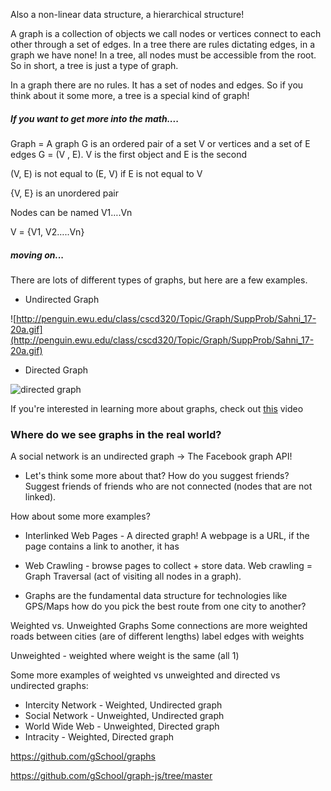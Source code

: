 Also a non-linear data structure, a hierarchical structure!

A graph is a collection of objects we call nodes or vertices connect to each other through a set of edges. In a tree there are rules dictating edges, in a graph we have none! In a tree, all nodes must be accessible from the root. So in short, a tree is just a type of graph.

In a graph there are no rules. It has a set of nodes and edges. So if you think about it some more, a tree is a special kind of graph!

##### If you want to get more into the math....

Graph = A graph G is an ordered pair of a set V or vertices and a set of E edges G = (V , E). V is the first object and E is the second

(V, E) is not equal to (E, V) if E is not equal to V

{V, E} is an unordered pair

Nodes can be named V1….Vn

V = {V1, V2…..Vn}

##### moving on...

There are lots of different types of graphs, but here are a few examples.

- Undirected Graph

![http://penguin.ewu.edu/class/cscd320/Topic/Graph/SuppProb/Sahni_17-20a.gif](http://penguin.ewu.edu/class/cscd320/Topic/Graph/SuppProb/Sahni_17-20a.gif)

- Directed Graph

![directed graph](http://upload.wikimedia.org/wikipedia/commons/a/a0/CPT-Graphs-directed-weighted-ex2.svg)

If you're interested in learning more about graphs, check out [this](https://www.youtube.com/watch?v=gXgEDyodOJU&list=PL2_aWCzGMAwI3W_JlcBbtYTwiQSsOTa6P&index=38) video


### Where do we see graphs in the real world?

A social network is an undirected graph -> The Facebook graph API!

* Let's think some more about that? How do you suggest friends? Suggest friends of friends who are not connected (nodes that are not linked).

How about some more examples?

- Interlinked Web Pages - A directed graph! A webpage is a URL, if the page contains a link to another, it has

- Web Crawling - browse pages to collect + store data. Web crawling = Graph Traversal (act of visiting all nodes in a graph).  

-  Graphs are the fundamental data structure for technologies like GPS/Maps how do you pick the best route from one city to another?

Weighted vs. Unweighted Graphs
Some connections are more weighted
roads between cities (are of different lengths)
label edges with weights

Unweighted - weighted where weight is the same (all 1)

Some more examples of weighted vs unweighted and directed vs undirected graphs:

- Intercity Network - Weighted, Undirected graph
- Social Network - Unweighted, Undirected graph
- World Wide Web - Unweighted, Directed graph
- Intracity - Weighted, Directed graph

https://github.com/gSchool/graphs

https://github.com/gSchool/graph-js/tree/master

